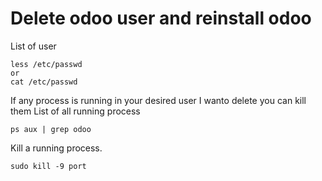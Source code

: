 # Delete odoo user and reinstall odoo
List of user 
```
less /etc/passwd 
or
cat /etc/passwd
```
If any process is running in your desired user I wanto delete you can kill them
List of all running process

``` shell 
ps aux | grep odoo
```

Kill a running process.

``` shell 
sudo kill -9 port
```
